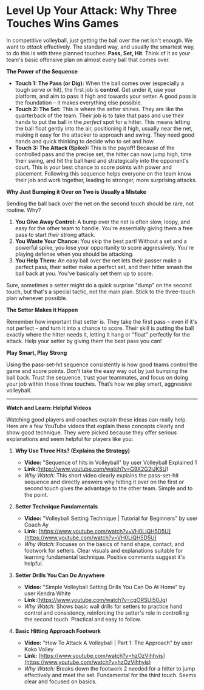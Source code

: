 # Level Up Your Attack: Why Three Touches Wins Games

In competitive volleyball, just getting the ball over the net isn't enough. We want to _attack_ effectively. The standard way, and usually the smartest way, to do this is with three planned touches: **Pass, Set, Hit**. Think of it as your team's basic offensive plan on almost every ball that comes over.

**The Power of the Sequence**

- **Touch 1: The Pass (or Dig):** When the ball comes over (especially a tough serve or hit), the first job is **control**. Get under it, use your platform, and aim to pass it high and towards your setter. A good pass is the foundation – it makes everything else possible.
- **Touch 2: The Set:** This is where the setter shines. They are like the quarterback of the team. Their job is to take that pass and use their hands to put the ball in the _perfect_ spot for a hitter. This means letting the ball float gently into the air, positioning it high, usually near the net, making it easy for the attacker to approach and swing. They need good hands and quick thinking to decide who to set and how.
- **Touch 3: The Attack (Spike):** This is the payoff! Because of the controlled pass and the precise set, the hitter can now jump high, time their swing, and hit the ball hard and strategically into the opponent's court. This is your best chance to score points with power and placement. Following this sequence helps everyone on the team know their job and work together, leading to stronger, more surprising attacks.

**Why Just Bumping it Over on Two is Usually a Mistake**

Sending the ball back over the net on the second touch should be rare, not routine. Why?

1. **You Give Away Control:** A bump over the net is often slow, loopy, and easy for the other team to handle. You're essentially giving them a free pass to start _their_ strong attack.
2. **You Waste Your Chance:** You skip the best part! Without a set and a powerful spike, you lose your opportunity to score aggressively. You're playing defense when you should be attacking.
3. **You Help Them:** An easy ball over the net lets their passer make a perfect pass, their setter make a perfect set, and their hitter smash the ball back at _you_. You've basically set them up to score.

Sure, sometimes a setter might do a quick surprise "dump" on the second touch, but that's a special tactic, not the main plan. Stick to the three-touch plan whenever possible.

**The Setter Makes it Happen**

Remember how important that setter is. They take the first pass – even if it's not perfect – and turn it into a chance to score. Their skill is putting the ball exactly where the hitter needs it, letting it hang or "float" perfectly for the attack. Help your setter by giving them the best pass you can!

**Play Smart, Play Strong**

Using the pass-set-hit sequence consistently is how good teams control the game and score points. Don't take the easy way out by just bumping the ball back. Trust the sequence, trust your teammates, and focus on doing your job within those three touches. That’s how we play smart, aggressive volleyball.

---

**Watch and Learn: Helpful Videos**

Watching good players and coaches explain these ideas can really help. Here are a few YouTube videos that explain these concepts clearly and show good technique. They were picked because they offer serious explanations and seem helpful for players like you:

1. **Why Use Three Hits? (Explains the Strategy)**
    
    - **Video:** "Sequence of hits in Volleyball" by user Volleyball Explained 1
    - **Link:**(https://www.youtube.com/watch?v=G9X2G2lJKSU)
    - _Why Watch:_ This short video clearly explains the pass-set-hit sequence and directly answers why hitting it over on the first or second touch gives the advantage to the other team. Simple and to the point.
2. **Setter Technique Fundamentals**
    
    - **Video:** "Volleyball Setting Technique | Tutorial for Beginners" by user Coach Ay
    - **Link:** [https://www.youtube.com/watch?v=VH0LiQH5D5U](https://www.youtube.com/watch?v=VH0LiQH5D5U)
    - _Why Watch:_ Focuses on the basics of hand shape, contact, and footwork for setters. Clear visuals and explanations suitable for learning fundamental technique. Positive comments suggest it's helpful.
3. **Setter Drills You Can Do Anywhere**
    
    - **Video:** "Simple Volleyball Setting Drills You Can Do At Home" by user Kendra White
    - **Link:**(https://www.youtube.com/watch?v=cgORSUi50Jg)
    - _Why Watch:_ Shows basic wall drills for setters to practice hand control and consistency, reinforcing the setter's role in controlling the second touch. Practical and easy to follow.
4. **Basic Hitting Approach Footwork**
    
    - **Video:** "How To Attack A Volleyball | Part 1: The Approach" by user Koko Volley
    - **Link:** [https://www.youtube.com/watch?v=hzOzVihhyis](https://www.youtube.com/watch?v=hzOzVihhyis)
    - _Why Watch:_ Breaks down the footwork 2 needed for a hitter to jump effectively and meet the set. Fundamental for the third touch. Seems clear and focused on basics.
